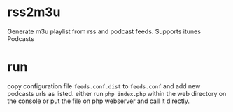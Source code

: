 # rss2m3u
Generate m3u playlist from rss and podcast feeds. Supports itunes Podcasts

# run
copy configuration file `feeds.conf.dist` to `feeds.conf` and add new podcasts urls as listed.
either run `php index.php` within the web directory on the console
or put the file on php webserver and call it directly.
